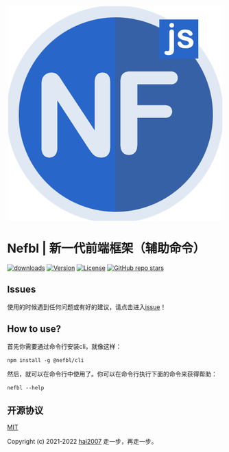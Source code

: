 <p align='center'>
    <a href='https://nefbl.github.io/api' target='_blank'>
        <img src='./logo.png'>
    </a>
</p>

# Nefbl | 新一代前端框架（辅助命令）

<p>
  <a href="https://hai2007.gitee.io/npm-downloads?interval=7&packages=@nefbl/cli"><img src="https://img.shields.io/npm/dm/@nefbl/cli.svg" alt="downloads"></a>
  <a href="https://www.npmjs.com/package/@nefbl/cli"><img src="https://img.shields.io/npm/v/@nefbl/cli.svg" alt="Version"></a>
  <a href="https://github.com/nefbl/cli/blob/master/LICENSE"><img src="https://img.shields.io/npm/l/@nefbl/cli.svg" alt="License"></a>
  <a href="https://github.com/nefbl/cli" target='_blank'><img alt="GitHub repo stars" src="https://img.shields.io/github/stars/nefbl/cli?style=social"></a>
</p>

## Issues
使用的时候遇到任何问题或有好的建议，请点击进入[issue](https://github.com/nefbl/cli/issues)！

## How to use?
首先你需要通过命令行安装cli，就像这样：

```
npm install -g @nefbl/cli
```

然后，就可以在命令行中使用了。你可以在命令行执行下面的命令来获得帮助：

```
nefbl --help
```

开源协议
---------------------------------------
[MIT](https://github.com/nefbl/cli/blob/master/LICENSE)

Copyright (c) 2021-2022 [hai2007](https://hai2007.github.io/SweetHome/) 走一步，再走一步。
